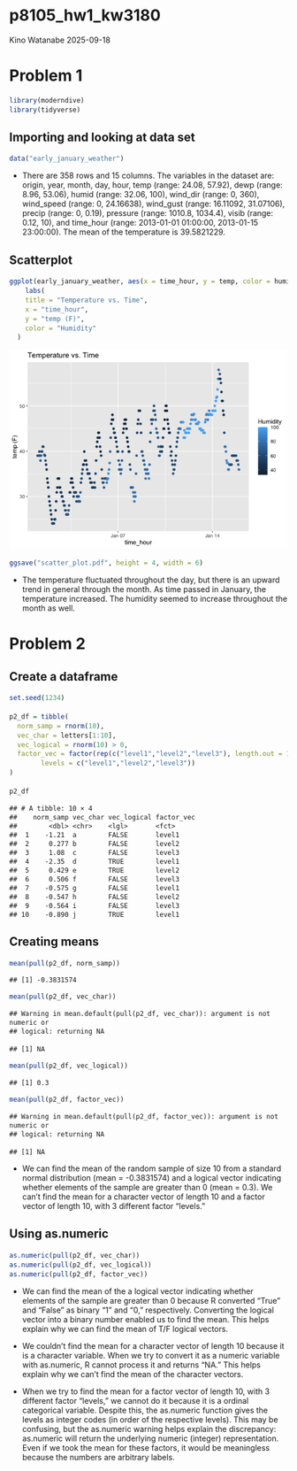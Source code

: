 p8105_hw1_kw3180
================
Kino Watanabe
2025-09-18

# Problem 1

``` r
library(moderndive)
library(tidyverse)
```

## Importing and looking at data set

``` r
data("early_january_weather")
```

- There are 358 rows and 15 columns. The variables in the dataset are:
  origin, year, month, day, hour, temp (range: 24.08, 57.92), dewp
  (range: 8.96, 53.06), humid (range: 32.06, 100), wind_dir (range: 0,
  360), wind_speed (range: 0, 24.16638), wind_gust (range: 16.11092,
  31.07106), precip (range: 0, 0.19), pressure (range: 1010.8, 1034.4),
  visib (range: 0.12, 10), and time_hour (range: 2013-01-01 01:00:00,
  2013-01-15 23:00:00). The mean of the temperature is 39.5821229.

## Scatterplot

``` r
ggplot(early_january_weather, aes(x = time_hour, y = temp, color = humid)) + geom_point() +
    labs(
    title = "Temperature vs. Time",
    x = "time_hour",
    y = "temp (F)",
    color = "Humidity"
  )
```

![](p8105_hw1_kw3180_files/figure-gfm/unnamed-chunk-3-1.png)<!-- -->

``` r
ggsave("scatter_plot.pdf", height = 4, width = 6)
```

- The temperature fluctuated throughout the day, but there is an upward
  trend in general through the month. As time passed in January, the
  temperature increased. The humidity seemed to increase throughout the
  month as well.

# Problem 2

## Create a dataframe

``` r
set.seed(1234)

p2_df = tibble(
  norm_samp = rnorm(10),
  vec_char = letters[1:10],
  vec_logical = rnorm(10) > 0,
  factor_vec = factor(rep(c("level1","level2","level3"), length.out = 10),
        levels = c("level1","level2","level3"))
)

p2_df
```

    ## # A tibble: 10 × 4
    ##    norm_samp vec_char vec_logical factor_vec
    ##        <dbl> <chr>    <lgl>       <fct>     
    ##  1    -1.21  a        FALSE       level1    
    ##  2     0.277 b        FALSE       level2    
    ##  3     1.08  c        FALSE       level3    
    ##  4    -2.35  d        TRUE        level1    
    ##  5     0.429 e        TRUE        level2    
    ##  6     0.506 f        FALSE       level3    
    ##  7    -0.575 g        FALSE       level1    
    ##  8    -0.547 h        FALSE       level2    
    ##  9    -0.564 i        FALSE       level3    
    ## 10    -0.890 j        TRUE        level1

## Creating means

``` r
mean(pull(p2_df, norm_samp))
```

    ## [1] -0.3831574

``` r
mean(pull(p2_df, vec_char))
```

    ## Warning in mean.default(pull(p2_df, vec_char)): argument is not numeric or
    ## logical: returning NA

    ## [1] NA

``` r
mean(pull(p2_df, vec_logical))
```

    ## [1] 0.3

``` r
mean(pull(p2_df, factor_vec))
```

    ## Warning in mean.default(pull(p2_df, factor_vec)): argument is not numeric or
    ## logical: returning NA

    ## [1] NA

- We can find the mean of the random sample of size 10 from a standard
  normal distribution (mean = -0.3831574) and a logical vector
  indicating whether elements of the sample are greater than 0 (mean =
  0.3). We can’t find the mean for a character vector of length 10 and a
  factor vector of length 10, with 3 different factor “levels.”

## Using as.numeric

``` r
as.numeric(pull(p2_df, vec_char))
as.numeric(pull(p2_df, vec_logical))
as.numeric(pull(p2_df, factor_vec))
```

- We can find the mean of the a logical vector indicating whether
  elements of the sample are greater than 0 because R converted “True”
  and “False” as binary “1” and “0,” respectively. Converting the
  logical vector into a binary number enabled us to find the mean. This
  helps explain why we can find the mean of T/F logical vectors.

- We couldn’t find the mean for a character vector of length 10 because
  it is a character variable. When we try to convert it as a numeric
  variable with as.numeric, R cannot process it and returns “NA.” This
  helps explain why we can’t find the mean of the character vectors.

- When we try to find the mean for a factor vector of length 10, with 3
  different factor “levels,” we cannot do it because it is a ordinal
  categorical variable. Despite this, the as.numeric function gives the
  levels as integer codes (in order of the respective levels). This may
  be confusing, but the as.numeric warning helps explain the
  discrepancy: as.numeric will return the underlying numeric (integer)
  representation. Even if we took the mean for these factors, it would
  be meaningless because the numbers are arbitrary labels.
